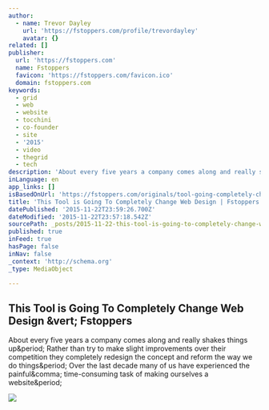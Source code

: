 ```yaml
---
author:
  - name: Trevor Dayley
    url: 'https://fstoppers.com/profile/trevordayley'
    avatar: {}
related: []
publisher:
  url: 'https://fstoppers.com'
  name: Fstoppers
  favicon: 'https://fstoppers.com/favicon.ico'
  domain: fstoppers.com
keywords:
  - grid
  - web
  - website
  - tocchini
  - co-founder
  - site
  - '2015'
  - video
  - thegrid
  - tech
description: 'About every five years a company comes along and really shakes things up. Rather than try to make slight improvements over their competition they completely redesign the concept and reform the way we do things. Over the last decade many of us have experienced the painful, time-consuming task of making ourselves a website.'
inLanguage: en
app_links: []
isBasedOnUrl: 'https://fstoppers.com/originals/tool-going-completely-change-web-design-49406'
title: 'This Tool is Going To Completely Change Web Design | Fstoppers'
datePublished: '2015-11-22T23:59:26.700Z'
dateModified: '2015-11-22T23:57:18.542Z'
sourcePath: _posts/2015-11-22-this-tool-is-going-to-completely-change-web-design-or-fstoppe.md
published: true
inFeed: true
hasPage: false
inNav: false
_context: 'http://schema.org'
_type: MediaObject

---
```

<article style=""><h1>This Tool is Going To Completely Change Web Design &amp;vert; Fstoppers</h1><p>About every five years a company comes along and really shakes things up&amp;period; Rather than try to make slight improvements over their competition they completely redesign the concept and reform the way we do things&amp;period; Over the last decade many of us have experienced the painful&amp;comma; time-consuming task of making ourselves a website&amp;period;</p><img src="https://d1w5usc88actyi.cloudfront.net/styles/full/s3/media/2014/12/screen_shot_2014-12-18_at_3.56.55_pm.png" /></article>